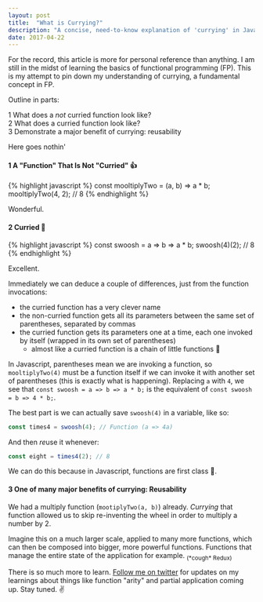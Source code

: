 ```yaml
---
layout: post
title:  "What is Currying?"
description: "A concise, need-to-know explanation of 'currying' in Javascript."
date: 2017-04-22
---
```


For the record, this article is more for personal reference than anything. I am still in the midst of learning the basics of functional programming (FP). This is my attempt to pin down my understanding of currying, a fundamental concept in FP. 

Outline in parts:  

1 What does a *not* curried function look like?  
2 What does a curried function look like?  
3 Demonstrate a major benefit of currying: reusability  

Here goes nothin'

#### 1 A "Function" That Is Not "Curried" 👍

{% highlight javascript %}
  const mooltiplyTwo = (a, b) => a * b;
  mooltiplyTwo(4, 2); // 8
{% endhighlight %}

Wonderful.

#### 2 Curried 🏀

{% highlight javascript %}
  const swoosh = a => b => a * b;
  swoosh(4)(2); // 8
{% endhighlight %}

Excellent.

Immediately we can deduce a couple of differences, just from the function invocations:  
* the curried function has a very clever name  
* the non-curried function gets all its parameters between the same set of parentheses, separated by commas  
* the curried function gets its parameters one at a time, each one invoked by itself (wrapped in its own set of parentheses)  
  * almost like a curried function is a chain of little functions 🤔   

In Javascript, parentheses mean we are invoking a function, so `mooltiplyTwo(4)` must be a function itself if we can invoke it with another set of parentheses (this is exactly what is happening). Replacing `a` with `4`, we see that `const swoosh = a => b => a * b;` is the equivalent of `const swoosh = b => 4 * b;`.  

The best part is we can actually save `swoosh(4)` in a variable, like so: 
```javascript
const times4 = swoosh(4); // Function (a => 4a)
```
And then *re*use it whenever:
```javascript
const eight = times4(2); // 8
```

We can do this because in Javascript, functions are first class 🥇.

#### 3 One of many major benefits of currying: **Reusability**

We had a multiply function (`mootiplyTwo(a, b)`) already. *Currying* that function allowed us to skip re-inventing the wheel in order to multiply a number by 2. 

Imagine this on a much larger scale, applied to many more functions, which can then be composed into bigger, more powerful functions. Functions that manage the entire state of the application for example.  <sub>(\*cough\* Redux)</sub>


There is so much more to learn. [Follow me on twitter](https://twitter.com/_vincecampanale) for updates on my learnings about things like function "arity" and partial application coming up. Stay tuned. ✌️
